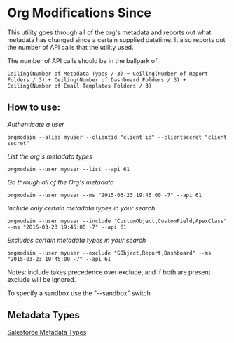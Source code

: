 # Org Modifications Since


This utility goes through all of the org's metadata and reports out what metadata has changed since a certain supplied datetime. It also reports out the number of API calls that the utility used.

The number of API calls should be in the ballpark of:
```
Ceiling(Number of Metadata Types / 3) + Ceiling(Number of Report Folders / 3) + Ceiling(Number of Dashboard Folders / 3) + Ceiling(Number of Email Templates Folders / 3)
```

## How to use:

_Authenticate a user_
```
orgmodsin --alias myuser --clientid "client id" --clientsecret "client secret"
```
_List the org's metadata types_
```
orgmodsin --user myuser --list --api 61
```

_Go through all of the Org's metadata_
```
orgmodsin --user myuser --ms "2015-03-23 19:45:00 -7" --api 61
```
_Include only certain metadata types in your search_
```
orgmodsin --user myuser --include "CustomObject,CustomField,ApexClass" --ms "2015-03-23 19:45:00 -7" --api 61
```
_Excludes certain metadata types in your search_
```
orgmodsin --user myuser --exclude "SObject,Report,Dashboard" --ms "2015-03-23 19:45:00 -7" --api 61
```

Notes:
include takes precedence over exclude, and if both are present exclude will be ignored.

To specify a sandbox use the "--sandbox" switch

## Metadata Types
[Salesforce Metadata Types](https://developer.salesforce.com/docs/atlas.en-us.api_meta.meta/api_meta/meta_types_list.htm)
